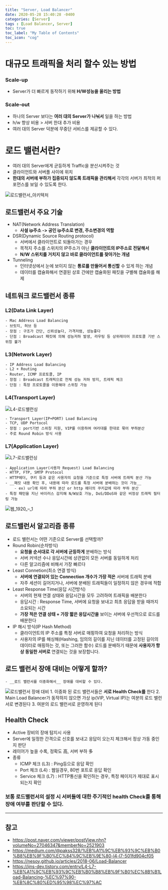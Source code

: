 ```yaml
---
title: "Server, Load Balancer"
date: 2020-05-28 15:40:28 -0400
categories: [Server]
tags : [Load Balancer, Server]
toc: true
toc_label: "My Table of Contents"
toc_icon: "cog"
---
```


# 대규모 트래픽을 처리 할수 있는 방법

### Scale-up
- Server가 더 빠르게 동작하기 위해 __H/W성능을 올리는 방법__

### Scale-out
- 하나의 Server 보다는 __여러 대의 Server가 나눠서__ 일을 하는 방법
- h/w 향상 비용 > 서버 한대 추가 비용
- 여러 대의 Server 덕분에 무중단 서비스를 제공할 수 있다.


# 로드 밸런서란?
- 여러 대의 Server에게 균등하게 Traffic을 분산시켜주는 것
- 클라이언트와 서버풀 사이에 위치
- __한대의 서버에 부하가 집중되지 않도록 트래픽을 관리해서__ 각각의 서버가 최적의 퍼포먼스를 보일 수 있도록 한다.

![로드밸런서_아키텍처](https://user-images.githubusercontent.com/55946791/83122435-99ca2f80-a10e-11ea-9aa5-80ed8905cbbb.jpg)


## 로드밸런서 주요 기술
- NAT(Network Address Translation)
	- __사설 ip주소 -> 공인 ip주소로 변경, 주소변경의 역할__
- DSR(Dynamic Source Routing protocol)
	- 서버에서 클라이언트로 되돌아가는 경우
	- 목적지 주소를 스위치의 IP주소가 아닌 __클라이언트의 IP주소로 전달해서__
	- __N/W 스위치를 거치지 않고 바로 클라이언트를 찾아가는 개념__
- Tunneling
	- 인터넷상에서 눈에 보이지 않는 __통로를 만들어서 통신할__ 수 있게 하는 개념
	- 데이터를 캡슐화해서 연결된 상호 간에만 캡슐화된 패킷을 구별해 캡슐화를 해제


## 네트워크 로드밸런서 종류
### L2(Data Link Layer)
	- Mac Address Load Balancing
	- 브릿지, 허브 등
	- 장점 : 구조가 간단, 신뢰성높다, 가격저렴, 성능좋다
	- 단점 : Broadcast 패킷에 의해 성능저하 발생, 라우팅 등 상위레이어 프로토콜 기반 스위칭 불가
### L3(Network Layer)
	- IP Address Load Balancing
	- L2 + Routing
	- Router, ICMP 프로토콜, IP
	- 장점 : Broadcast 트래픽으로 전체 성능 저하 방지, 트레픽 체크
	- 단점 : 특정 프로토콜을 이용해야 스위칭 가능

### L4(Transport Layer)
![L4-로드밸런싱](https://user-images.githubusercontent.com/55946791/83123692-317c4d80-a110-11ea-869c-e62c4cff2fae.jpg)

	- Transport Layer(IP+PORT) Load Balancing
	- TCP, UDP Portocol
	- 장점 : port기반 스위칭 지원, VIP를 이용하여 여러대를 한대로 묶어 부하분산
	- 주로 Round Robin 방식 사용

### L7(Application Layer)
![L7-로드밸런싱](https://user-images.githubusercontent.com/55946791/83123689-304b2080-a110-11ea-8089-6674d04d831b.jpg)

	- Application Layer(사용자 Request) Load Balancing
	- HTTP, FTP, SMTP Protocol
	- HTTP헤더, 쿠키 등과 같은 사용자의 요청을 기준으로 특정 서버에 트래픽 분산 가능
	- __패킷 내용 확인 후, 내용에 따라 로드를 특정 서버에 분배하는 것이 가능__
		- ex) url에 따라 부하 분산 or http 헤더의 쿠키값에 따라 부하 분산
	- 특정 패턴을 지닌 바이러스 감지해 N/W보호 가능, DoS/DDoS와 같은 비정상 트래픽 필터링 가능

![웹_1920_–_1](https://user-images.githubusercontent.com/55946791/83124062-a9e30e80-a110-11ea-9075-a91b798bc0e1.png)


## 로드밸런서 알고리즘 종류
- 로드 밸런서는 어떤 기준으로 Server를 선택할까?
- Round Robin(순차방식)
	- __요청을 순서대로 각 서버에 균등하게__ 분배하는 방식
	- 서버 커넥션 수나 응답시간에 상관없이 모든 서버를 동일하게 처리
	- 다른 알고리즘에 비해서 가장 빠르다
- Least Connetion(최소 연결 방식)
	- __서버에 연결되어 있는 Connection 개수가 가장 적은__ 서버에 트래픽 분배
	- 자주 세션이 길어지거나, 서버에 분배된 트래픽들이 일정하지 않은 경우에 적합
- Least Response Time(응답 시간방식)
	- 서버의 현재 연결 상태와 응답시간을 모두 고려하여 트래픽을 배분한다
	- 응답시간 : Response Time, 서버에 요청을 보내고 최초 응답을 받을 때까지 소요되는 시간
	- __가장 적은 연결 상태 + 가장 짧은 응답시간을__ 보이는 서버에 우선적으로 로드를 배분한다
- IP 해시 방식(IP Hash Method)
	- 클라이언트의 IP 주소를 특정 서버로 매핑하여 요청을 처리하는 방식
	- 사용자의 IP를 해싱해(Hashing, 임의의 길이를 지닌 데이터를 고정된 길이의 데이터로 매핑하는 것, 또는 그러한 함수) 로드를 분배하기 때문에 __사용자가 항상 동일한 서버로__ 연결되는 것을 보장합니다.


## 로드 밸런서 장애 대비는 어떻게 할까?
	- __로드 밸런서를 이중화해서__ 장애를 대비할 수 있다.
![로드밸런서 장애 대비](https://user-images.githubusercontent.com/55946791/83124800-a734e900-a111-11ea-987e-54490e6bd655.gif)
	1. 이중화 된 로드 밸런서들은 __서로 Health Check를__ 한다
	2. Main Load Balancer가 동작하지 않으면 가상 ip(VIP, Virtual IP)는 여분의 로드 밸런서로 변경된다
	3. 여분의 로드 밸런서로 운영하게 된다

## Health Check
- Active 장비의 장애 탐지시 사용
- Server에 일정한 간격으로 신호를 보내고 응답이 오는지 체크해서 정상 가동 중인지 판단
- 레이어가 높을 수록, 정확도 高, 서버 부하 多
- 종류
	- ICMP 체크 (L3) : Ping등으로 응답 확인
	- Port 체크 (L4) : 웹일경우, 80번 포트로 응답 확인
	- Service 체크 (L7) : HTTP통신을 확인하는 경우, 특정 페이지가 제대로 표시되는지 확인

### 보통 로드밸런서의 설정 시 서버들에 대한 주기적인 health Check를 통해 장애 여부를 판단할 수 있다.



---
## 참고

- <https://post.naver.com/viewer/postView.nhn?volumeNo=27046347&memberNo=2521903>
- <https://medium.com/@pakss328/%EB%A1%9C%EB%93%9C%EB%B0%B8%EB%9F%B0%EC%84%9C%EB%9E%80-l4-l7-501fd904cf05>
- <https://nesoy.github.io/articles/2018-06/Load-Balancer>
- <https://jins-dev.tistory.com/entry/L4-L7-%EB%A1%9C%EB%93%9C%EB%B0%B8%EB%9F%B0%EC%8B%B1Load-Balancing-%EC%97%90-%EB%8C%80%ED%95%98%EC%97%AC>
